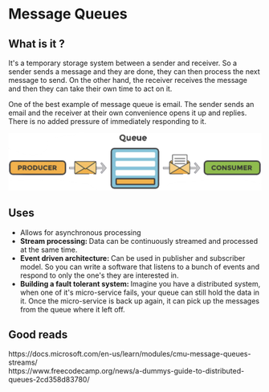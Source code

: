 <h1>Message Queues</h1>

  <h2>What is it ?</h2>
  <p>It's a temporary storage system between a sender and receiver. 
  So a sender sends a message and they are done, they can then process the next message to send. 
  On the other hand, the receiver receives the message and then they can take their own time to act on it.
  </p>
  <p>One of the best example of message queue is email.
  The sender sends an email and the receiver at their own convenience opens it up and replies.
  There is no added pressure of immediately responding to it.
  </p>
  <img src="img/MessageQueues.PNG">
  
  <h2>Uses</h2>
  <ul>
      <li>Allows for asynchronous processing</li>
      <li> <b>Stream processing: </b>
      Data can be continuously streamed and processed at the same time.</li>
      <li><b>Event driven architecture: </b> 
      Can be used in publisher and subscriber model. 
      So you can write a software that listens to a bunch of events and respond to only the one's they are interested in.</li>
      <li><b>Building a fault tolerant system: </b>
      Imagine you have a distributed system, when one of it's micro-service fails, your queue can still hold the data in it.
      Once the micro-service is back up again, it can pick up the messages from the queue where it left off.
      </li>
  </ul>
  
  
  <h2>Good reads</h2>
  https://docs.microsoft.com/en-us/learn/modules/cmu-message-queues-streams/
  </br>
  https://www.freecodecamp.org/news/a-dummys-guide-to-distributed-queues-2cd358d83780/
  </br>
  
  
  
